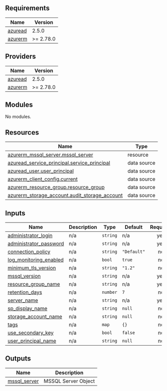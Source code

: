 <!-- BEGIN_TF_DOCS -->
## Requirements

| Name | Version |
|------|---------|
| <a name="requirement_azuread"></a> [azuread](#requirement\_azuread) | 2.5.0 |
| <a name="requirement_azurerm"></a> [azurerm](#requirement\_azurerm) | >= 2.78.0 |

## Providers

| Name | Version |
|------|---------|
| <a name="provider_azuread"></a> [azuread](#provider\_azuread) | 2.5.0 |
| <a name="provider_azurerm"></a> [azurerm](#provider\_azurerm) | >= 2.78.0 |

## Modules

No modules.

## Resources

| Name | Type |
|------|------|
| [azurerm_mssql_server.mssql_server](https://registry.terraform.io/providers/hashicorp/azurerm/latest/docs/resources/mssql_server) | resource |
| [azuread_service_principal.service_principal](https://registry.terraform.io/providers/hashicorp/azuread/2.5.0/docs/data-sources/service_principal) | data source |
| [azuread_user.user_principal](https://registry.terraform.io/providers/hashicorp/azuread/2.5.0/docs/data-sources/user) | data source |
| [azurerm_client_config.current](https://registry.terraform.io/providers/hashicorp/azurerm/latest/docs/data-sources/client_config) | data source |
| [azurerm_resource_group.resource_group](https://registry.terraform.io/providers/hashicorp/azurerm/latest/docs/data-sources/resource_group) | data source |
| [azurerm_storage_account.audit_storage_account](https://registry.terraform.io/providers/hashicorp/azurerm/latest/docs/data-sources/storage_account) | data source |

## Inputs

| Name | Description | Type | Default | Required |
|------|-------------|------|---------|:--------:|
| <a name="input_administrator_login"></a> [administrator\_login](#input\_administrator\_login) | n/a | `string` | n/a | yes |
| <a name="input_administrator_password"></a> [administrator\_password](#input\_administrator\_password) | n/a | `string` | n/a | yes |
| <a name="input_connection_policy"></a> [connection\_policy](#input\_connection\_policy) | n/a | `string` | `"Default"` | no |
| <a name="input_log_monitoring_enabled"></a> [log\_monitoring\_enabled](#input\_log\_monitoring\_enabled) | n/a | `bool` | `true` | no |
| <a name="input_minimum_tls_version"></a> [minimum\_tls\_version](#input\_minimum\_tls\_version) | n/a | `string` | `"1.2"` | no |
| <a name="input_mssql_version"></a> [mssql\_version](#input\_mssql\_version) | n/a | `string` | n/a | yes |
| <a name="input_resource_group_name"></a> [resource\_group\_name](#input\_resource\_group\_name) | n/a | `string` | n/a | yes |
| <a name="input_retention_days"></a> [retention\_days](#input\_retention\_days) | n/a | `number` | `7` | no |
| <a name="input_server_name"></a> [server\_name](#input\_server\_name) | n/a | `string` | n/a | yes |
| <a name="input_sp_display_name"></a> [sp\_display\_name](#input\_sp\_display\_name) | n/a | `string` | `null` | no |
| <a name="input_storage_account_name"></a> [storage\_account\_name](#input\_storage\_account\_name) | n/a | `string` | `null` | no |
| <a name="input_tags"></a> [tags](#input\_tags) | n/a | `map` | `{}` | no |
| <a name="input_use_secondary_key"></a> [use\_secondary\_key](#input\_use\_secondary\_key) | n/a | `bool` | `false` | no |
| <a name="input_user_principal_name"></a> [user\_principal\_name](#input\_user\_principal\_name) | n/a | `string` | `null` | no |

## Outputs

| Name | Description |
|------|-------------|
| <a name="output_mssql_server"></a> [mssql\_server](#output\_mssql\_server) | MSSQL Server Object |
<!-- END_TF_DOCS -->